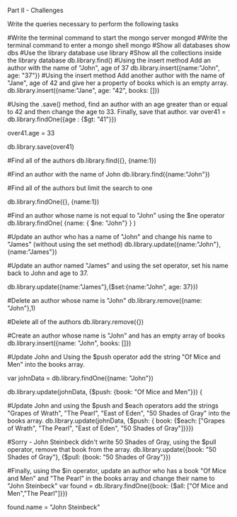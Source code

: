 Part II - Challenges

Write the queries necessary to perform the following tasks

#Write the terminal command to start the mongo server
mongod
#Write the terminal command to enter a mongo shell
mongo
#Show all databases
show dbs
#Use the library database
use library
#Show all the collections inside the library database
db.library.find()
#Using the insert method Add an author with the name of "John", age of 37
db.library.insert({name:"John", age: "37"})
#Using the insert method Add another author with the name of "Jane", age of 42 and give her a property of books which is an empty array.
db.library.insert({name:"Jane", age: "42", books: []})

#Using the .save() method, find an author with an age greater than or equal to 42 and then change the age to 33. Finally, save that author.
var over41 = db.library.findOne({age : {$gt: "41"}})

over41.age = 33

db.library.save(over41)

#Find all of the authors
db.library.find({}, {name:1})

#Find an author with the name of John
db.library.find({name:"John"})

#Find all of the authors but limit the search to one

db.library.findOne({}, {name:1})

#Find an author whose name is not equal to "John" using the $ne operator
db.library.findOne( {name: { $ne: "John"} } )


#Update an author who has a name of "John" and change his name to "James" (without using the set method)
db.library.update({name:"John"},{name:"James"})


#Update an author named "James" and using the set operator, set his name back to John and age to 37.

db.library.update({name:"James"},{$set:{name:"John", age: 37}})

#Delete an author whose name is "John"
db.library.remove({name: "John"},1)

#Delete all of the authors
db.library.remove({})

#Create an author whose name is "John" and has an empty array of books
db.library.insert({name: "John", books: []})

#Update John and Using the $push operator add the string "Of Mice and Men" into the books array.

var johnData = db.library.findOne({name: "John"})

db.library.update(johnData, {$push: {book: "Of Mice and Men"}})
{

#Update John and using the $push and $each operators add the strings "Grapes of Wrath", "The Pearl", "East of Eden", "50 Shades of Gray" into the books array.
db.library.update(johnData, {$push: { book: {$each: ["Grapes of Wrath", "The Pearl", "East of Eden", "50 Shades of Gray"]}}})

#Sorry - John Steinbeck didn't write 50 Shades of Gray, using the $pull operator, remove that book from the array.
db.library.update({book: "50 Shades of Gray"}, {$pull: {book: "50 Shades of Gray"}})

#Finally, using the $in operator, update an author who has a book "Of Mice and Men" and "The Pearl" in the books array and change their name to "John Steinbeck"
var found = db.library.findOne({book: {$all: ["Of Mice and Men","The Pearl"]}})

found.name = "John Steinbeck"


